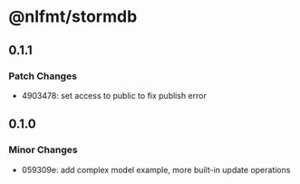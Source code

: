 # @nlfmt/stormdb

## 0.1.1

### Patch Changes

- 4903478: set access to public to fix publish error

## 0.1.0

### Minor Changes

- 059309e: add complex model example, more built-in update operations
